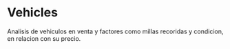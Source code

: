 # Vehicles
Analisis de vehiculos en venta y factores como millas recoridas y condicion, en relacion con su precio.
